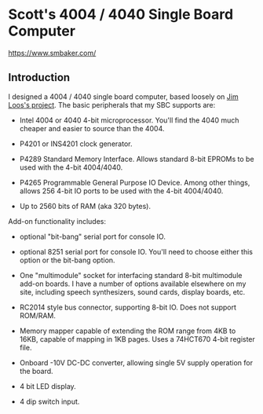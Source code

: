 # Scott's 4004 / 4040 Single Board Computer

https://www.smbaker.com/

## Introduction

I designed a 4004 / 4040 single board computer, based loosely on [Jim Loos's project](https://github.com/jim11662418/Intel_4004_Single_Board_Computer). The basic peripherals that my SBC supports are:

* Intel 4004 or 4040 4-bit microprocessor. You'll find the 4040 much cheaper and easier to source than the 4004.

* P4201 or INS4201 clock generator.

* P4289 Standard Memory Interface. Allows standard 8-bit EPROMs to be used with the 4-bit 4004/4040.

* P4265 Programmable General Purpose IO Device. Among other things, allows 256 4-bit IO ports to be used with the 4-bit 4004/4040.

* Up to 2560 bits of RAM (aka 320 bytes).

Add-on functionality includes:

* optional "bit-bang" serial port for console IO.

* optional 8251 serial port for console IO. You'll need to choose either this option or the bit-bang option.

* One "multimodule" socket for interfacing standard 8-bit multimodule add-on boards. I have a number of options available elsewhere on my site, including speech synthesizers, sound cards, display boards, etc.

* RC2014 style bus connector, supporting 8-bit IO. Does not support ROM/RAM.

* Memory mapper capable of extending the ROM range from 4KB to 16KB, capable of mapping in 1KB pages. Uses a 74HCT670 4-bit register file.

* Onboard -10V DC-DC converter, allowing single 5V supply operation for the board.

* 4 bit LED display.

* 4 dip switch input.
